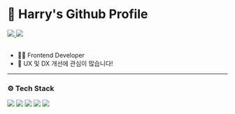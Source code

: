 # 👋 Harry's Github Profile


<div>
<a href="https://velog.io/@thumb_hyeok">
	<img src="https://img.shields.io/badge/Dev Blog-20C997?style=flat&logo=Velog&logoColor=white" />
</a>
<a href="https://www.notion.so/UX-e72ac260099c4e7aab6e404d69839e50?pvs=4">
	<img src="https://img.shields.io/badge/Resume-000000?style=flat&logo=Notion&logoColor=white" />
</a>
</div>

<br>

- 👨‍💻 Frontend Developer
- 🎉 UX 및 DX 개선에 관심이 많습니다!


---



<h3>⚙️ Tech Stack</h3>


<div>
	<img src="https://img.shields.io/badge/HTML5-E34F26?style=flat&logo=HTML5&logoColor=white" />
	<img src="https://img.shields.io/badge/CSS3-1572B6?style=flat&logo=CSS3&logoColor=white" />
	<img src="https://img.shields.io/badge/JavaScript-F7DF1E?style=flat&logo=JavaScript&logoColor=white" />
	<img src="https://img.shields.io/badge/TypeScript-3178C6?style=flat&logo=TypeScript&logoColor=white" />
	<img src="https://img.shields.io/badge/React-61DAFB?style=flat&logo=React&logoColor=white" />		
</div>	




<!--
**notPotter/notPotter** is a ✨ _special_ ✨ repository because its `README.md` (this file) appears on your GitHub profile.

Here are some ideas to get you started:

- 🔭 I’m currently working on ...
- 🌱 I’m currently learning ...
- 👯 I’m looking to collaborate on ...
- 🤔 I’m looking for help with ...
- 💬 Ask me about ...
- 📫 How to reach me: ...
- 😄 Pronouns: ...
- ⚡ Fun fact: ...
-->
